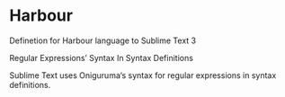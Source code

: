 Harbour
=======

Definetion for Harbour language to Sublime Text 3

Regular Expressions’ Syntax In Syntax Definitions

Sublime Text uses Oniguruma‘s syntax for regular expressions in syntax definitions.
